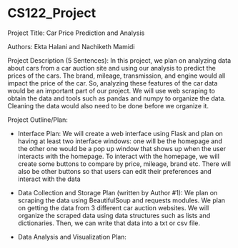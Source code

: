 # CS122_Project

Project Title: Car Price Prediction and Analysis

Authors: Ekta Halani and Nachiketh Mamidi

Project Description (5 Sentences):
In this project, we plan on analyzing data about cars from a car auction site and using our analysis to predict the prices of the cars.
The brand, mileage, transmission, and engine would all impact the price of the car. So, analyzing these features of the car data would
be an important part of our project. We will use web scraping to obtain the data and tools such as pandas and numpy to organize the data.
Cleaning the data would also need to be done before we organize it.

Project Outline/Plan:
-  Interface Plan:
   We will create a web interface using Flask and plan on having at least two interface windows: one will be the homepage and the other one would be a pop up window that shows up when the user interacts with the homepage. To      interact with the homepage, we will create some buttons to compare by price, mileage, brand etc. There will also be other buttons so that users can edit their preferences and interact with the data

- Data Collection and Storage Plan (written by Author #1):
  We plan on scraping the data using BeautifulSoup and requests modules. We plan on getting the data from 3 different car auction websites. We will organize the scraped data using data structures such as lists
  and dictionaries. Then, we can write that data into a txt or csv file.
  
- Data Analysis and Visualization Plan:
